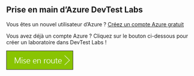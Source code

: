 ## <a name="get-started-with-azure-devtest-labs"></a>Prise en main d’Azure DevTest Labs
Vous êtes un nouvel utilisateur d’Azure ? [Créez un compte Azure gratuit](https://azure.microsoft.com/free)

Vous avez déjà un compte Azure ? Cliquez sur le bouton ci-dessous pour créer un laboratoire dans DevTest Labs !

[![Prenez en main Azure DevTest Labs en quelques minutes.](./media/devtest-lab-try-it-out/get-started.png)](http://go.microsoft.com/fwlink/?LinkID=627034&clcid=0x409)



<!---HONumber=Nov16_HO2-->


